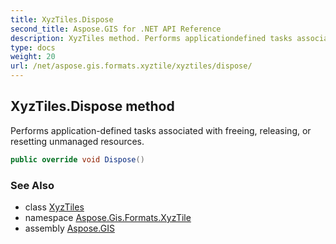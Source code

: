 ```yaml
---
title: XyzTiles.Dispose
second_title: Aspose.GIS for .NET API Reference
description: XyzTiles method. Performs applicationdefined tasks associated with freeing releasing or resetting unmanaged resources
type: docs
weight: 20
url: /net/aspose.gis.formats.xyztile/xyztiles/dispose/
---
```

## XyzTiles.Dispose method

Performs application-defined tasks associated with freeing, releasing, or resetting unmanaged resources.

```csharp
public override void Dispose()
```

### See Also

* class [XyzTiles](../)
* namespace [Aspose.Gis.Formats.XyzTile](../../xyztiles/)
* assembly [Aspose.GIS](../../../)


